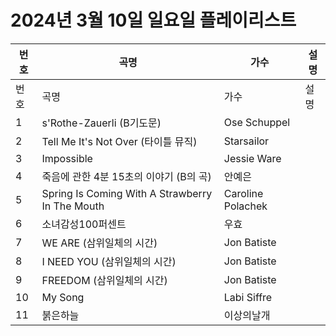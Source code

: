 # 2024년 3월 10일 일요일 플레이리스트

| 번호 | 곡명 | 가수 | 설명 |
|------|------|------|------|
| 번호 | 곡명 | 가수 | 설명 |
| 1 | s'Rothe-Zauerli (B기도문) | Ose Schuppel |  |
| 2 | Tell Me It's Not Over (타이틀 뮤직) | Starsailor |  |
| 3 | Impossible | Jessie Ware |  |
| 4 | 죽음에 관한 4분 15초의 이야기 (B의 곡) | 안예은 |  |
| 5 | Spring Is Coming With A Strawberry In The Mouth | Caroline Polachek |  |
| 6 | 소녀감성100퍼센트 | 우효 |  |
| 7 | WE ARE (삼위일체의 시간) | Jon Batiste |  |
| 8 | I NEED YOU (삼위일체의 시간) | Jon Batiste |  |
| 9 | FREEDOM (삼위일체의 시간) | Jon Batiste |  |
| 10 | My Song | Labi Siffre |  |
| 11 | 붉은하늘 | 이상의날개 |  |
